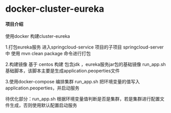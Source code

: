 # docker-cluster-eureka

#### 项目介绍
使用docker 构建cluster-eureka

1.打包eureka服务
进入springcloud-service 项目的子项目 springcloud-server 中
使用 mvn clean package 命令进行打包

2.构建镜像
基于 centos 构建 包含jdk ，eureka服务jar包的基础镜像
run_app.sh 基础脚本，该脚本主要是生成application.peoperties文件

3.使用docker-compose 编排集群
run_app.sh 把环境变量的值写入application.peoperties，并启动服务

待优化部分：run_app.sh 根据环境变量值判断是否是集群，若是集群进行配置文件生成，否则使用默认配置启动服务